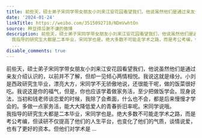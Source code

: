 ```yaml
---
title: 前些天，硕士弟子宋同学带女朋友小刘来江安花园看望我们，他说虽然他们是通过亲友介绍认识的，以前并不了解，但却一见倾心两情相悦。我说这就是缘分。小刘是西政...
date: '2024-01-24'
linkTitle: https://weibo.com/3515092710/NDmVwhtOn
source: 种豆得瓜谢不谦的微博
description: 前些天，硕士弟子宋同学带女朋友小刘来江安花园看望我们，他说虽然他们是通过亲友介绍认识的，以前并不了解，但却一见倾心两情相悦。我说这就是缘分。小刘是西政研究生毕业，漂亮大方，宋同学不无骄傲地说，还很能干呢，做的饭菜很好吃。我说这是你的福气，但是，你也应该学着做家务活，至少把做饭学会。现身说法，当初和钱老师谈恋爱的时候，我除了会煮面，什么也不会，都是后来慢慢才学会的。多做一点家务活，能大大降低爱人的青春折旧率呢。宋同学说哦。<br>
  我指导的研究生大都是二本毕业，宋同学也是。绝大多数不可能走学术之路，而是考公考编，但读研不仅提高了他们的人生平台，也变化了他们的气质，谈情说爱，也有了更好的资本。但他们对学术是
  ...
disable_comments: true
---
```

前些天，硕士弟子宋同学带女朋友小刘来江安花园看望我们，他说虽然他们是通过亲友介绍认识的，以前并不了解，但却一见倾心两情相悦。我说这就是缘分。小刘是西政研究生毕业，漂亮大方，宋同学不无骄傲地说，还很能干呢，做的饭菜很好吃。我说这是你的福气，但是，你也应该学着做家务活，至少把做饭学会。现身说法，当初和钱老师谈恋爱的时候，我除了会煮面，什么也不会，都是后来慢慢才学会的。多做一点家务活，能大大降低爱人的青春折旧率呢。宋同学说哦。<br> 我指导的研究生大都是二本毕业，宋同学也是。绝大多数不可能走学术之路，而是考公考编，但读研不仅提高了他们的人生平台，也变化了他们的气质，谈情说爱，也有了更好的资本。但他们对学术是 ...